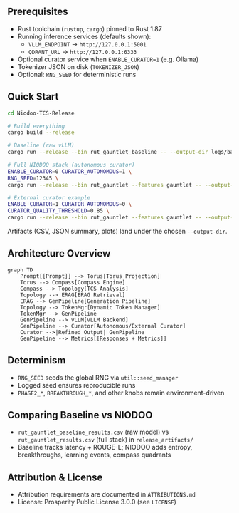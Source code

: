 ## Prerequisites

- Rust toolchain (`rustup`, `cargo`) pinned to Rust 1.87
- Running inference services (defaults shown):
  - `VLLM_ENDPOINT` → `http://127.0.0.1:5001`
  - `QDRANT_URL` → `http://127.0.0.1:6333`
- Optional curator service when `ENABLE_CURATOR=1` (e.g. Ollama)
- Tokenizer JSON on disk (`TOKENIZER_JSON`)
- Optional: `RNG_SEED` for deterministic runs

## Quick Start

```bash
cd Niodoo-TCS-Release

# Build everything
cargo build --release

# Baseline (raw vLLM)
cargo run --release --bin rut_gauntlet_baseline -- --output-dir logs/baseline_run

# Full NIODOO stack (autonomous curator)
ENABLE_CURATOR=0 CURATOR_AUTONOMOUS=1 \
RNG_SEED=12345 \
cargo run --release --bin rut_gauntlet --features gauntlet -- --output-dir logs/niodoo_run

# External curator example
ENABLE_CURATOR=1 CURATOR_AUTONOMOUS=0 \
CURATOR_QUALITY_THRESHOLD=0.85 \
cargo run --release --bin rut_gauntlet --features gauntlet -- --output-dir logs/curator_run
```

Artifacts (CSV, JSON summary, plots) land under the chosen `--output-dir`.

## Architecture Overview

```mermaid
graph TD
    Prompt[[Prompt]] --> Torus[Torus Projection]
    Torus --> Compass[Compass Engine]
    Compass --> Topology[TCS Analysis]
    Topology --> ERAG[ERAG Retrieval]
    ERAG --> GenPipeline[Generation Pipeline]
    Topology --> TokenMgr[Dynamic Token Manager]
    TokenMgr --> GenPipeline
    GenPipeline --> vLLM[vLLM Backend]
    GenPipeline --> Curator[Autonomous/External Curator]
    Curator -->|Refined Output| GenPipeline
    GenPipeline --> Metrics[[Responses + Metrics]]
```

## Determinism

- `RNG_SEED` seeds the global RNG via `util::seed_manager`
- Logged seed ensures reproducible runs
- `PHASE2_*`, `BREAKTHROUGH_*`, and other knobs remain environment-driven

## Comparing Baseline vs NIODOO

- `rut_gauntlet_baseline_results.csv` (raw model) vs `rut_gauntlet_results.csv` (full stack) in `release_artifacts/`
- Baseline tracks latency + ROUGE-L; NIODOO adds entropy, breakthroughs, learning events, compass quadrants

## Attribution & License

- Attribution requirements are documented in `ATTRIBUTIONS.md`
- License: Prosperity Public License 3.0.0 (see `LICENSE`)
